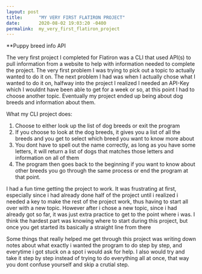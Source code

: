 ```yaml
---
layout: post
title:      "MY VERY FIRST FLATIRON PROJECT"
date:       2020-08-02 19:03:20 -0400
permalink:  my_very_first_flatiron_project
---
```



**Puppy breed info API

The very first project I completed for Flatiron was a CLI that used API(s) to pull information from a website to help with information needed to complete the project. The very first problem I was trying to pick out a topic to actually wanted to do it on. The next problem I had was when I actually chose what I wanted to do it on, halfway into the project I realized I needed an API-Key which I wouldnt have been able to get for a week or so, at this point I had to choose another topic. Eventually my project ended up being about dog breeds and information about them.

What my CLI project does:
1. Choose to either look up the list of dog breeds or exit the program
2. If you choose to look at the dog breeds, it gives you a list of all the breeds and you get to select which breed you want to know more about
3. You dont have to spell out the name correctly, as long as you have some letters, it will return a list of dogs that matches those letters and information on all of them
4. The program then goes back to the beginning if you want to know about other breeds you go through the same process or end the program at that point.

I had a fun time getting the project to work. It was frustrating at first, especially since i had already done half of the project until i realized i needed a key to make the rest of the project work, thus having to start all over with a new topic. However after i chose a new topic, since i had already got so far, it was just extra practice to get to the point where i was. I think the hardest part was knowing where to start during this project, but once you get started its basically a straight line from there

Some things that really helped me get through this project was writing down notes about what exactly i wanted the program to do step by step, and everytime i got stuck on a spot i would ask for help. I also would try and take it step by step instead of trying to do everything all at once, that way you dont confuse yourself and skip a crutial step.



